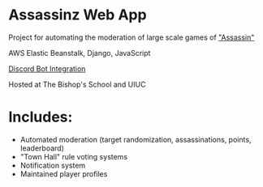 #  Assassinz Web App
Project for automating the moderation of large scale games of ["Assassin"](https://en.wikipedia.org/wiki/Assassin_(game))

AWS Elastic Beanstalk, Django, JavaScript

[Discord Bot Integration](https://github.com/erifyc1/assassin-discord-bot)

Hosted at The Bishop's School and UIUC

#  Includes:
- Automated moderation (target randomization, assassinations, points, leaderboard) 
- "Town Hall" rule voting systems
- Notification system
- Maintained player profiles
